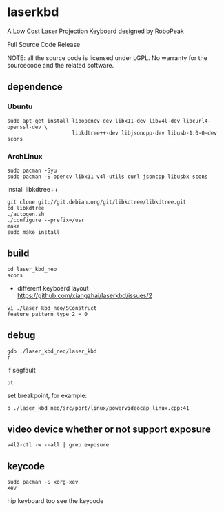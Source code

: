 laserkbd 
========

A Low Cost Laser Projection Keyboard designed by RoboPeak 

Full Source Code Release 

NOTE: all the source code is licensed under LGPL. 
No warranty for the sourcecode and the related software.

## dependence 

### Ubuntu
```
sudo apt-get install libopencv-dev libx11-dev libv4l-dev libcurl4-openssl-dev \
                     libkdtree++-dev libjsoncpp-dev libusb-1.0-0-dev scons
```

### ArchLinux
```
sudo pacman -Syu
sudo pacman -S opencv libx11 v4l-utils curl jsoncpp libusbx scons 
```
install libkdtree++
```
git clone git://git.debian.org/git/libkdtree/libkdtree.git
cd libkdtree
./autogen.sh
./configure --prefix=/usr
make
sudo make install
```

## build
```
cd laser_kbd_neo
scons
```
* different keyboard layout
https://github.com/xiangzhai/laserkbd/issues/2
```
vi ./laser_kbd_neo/SConstruct 
feature_pattern_type_2 = 0
```

## debug 
```
gdb ./laser_kbd_neo/laser_kbd 
r
```

if segfault
```
bt
```

set breakpoint, for example:
```
b ./laser_kbd_neo/src/port/linux/powervideocap_linux.cpp:41
```

## video device whether or not support exposure 
```
v4l2-ctl -w --all | grep exposure
```

## keycode                                                                      
```                                                                             
sudo pacman -S xorg-xev                                                         
xev                     
```                                                        
hip keyboard too see the keycode                                                             
